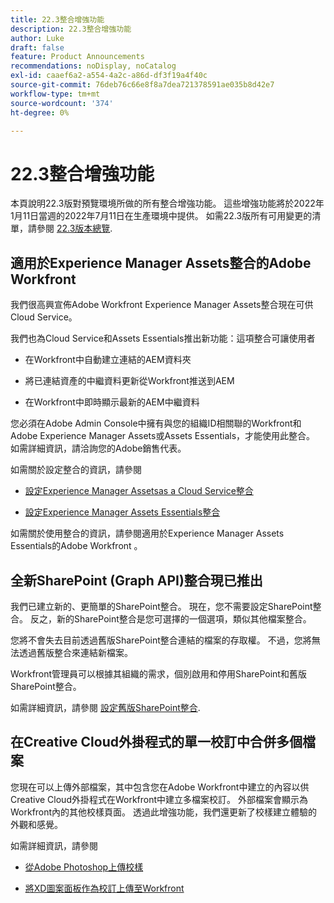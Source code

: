 ```yaml
---
title: 22.3整合增強功能
description: 22.3整合增強功能
author: Luke
draft: false
feature: Product Announcements
recommendations: noDisplay, noCatalog
exl-id: caaef6a2-a554-4a2c-a86d-df3f19a4f40c
source-git-commit: 76deb76c66e8f8a7dea721378591ae035b8d42e7
workflow-type: tm+mt
source-wordcount: '374'
ht-degree: 0%

---
```


# 22.3整合增強功能

本頁說明22.3版對預覽環境所做的所有整合增強功能。 這些增強功能將於2022年1月11日當週的2022年7月11日在生產環境中提供。 如需22.3版所有可用變更的清單，請參閱 [22.3版本總覽](/help/quicksilver/product-announcements/product-releases/22.3-release-activity/22-3-release-overview.md).

## 適用於Experience Manager Assets整合的Adobe Workfront

我們很高興宣佈Adobe Workfront Experience Manager Assets整合現在可供Cloud Service。

我們也為Cloud Service和Assets Essentials推出新功能：這項整合可讓使用者

* 在Workfront中自動建立連結的AEM資料夾

* 將已連結資產的中繼資料更新從Workfront推送到AEM

* 在Workfront中即時顯示最新的AEM中繼資料


您必須在Adobe Admin Console中擁有與您的組織ID相關聯的Workfront和Adobe Experience Manager Assets或Assets Essentials，才能使用此整合。 如需詳細資訊，請洽詢您的Adobe銷售代表。

如需關於設定整合的資訊，請參閱

* [設定Experience Manager Assetsas a Cloud Service整合](/help/quicksilver/administration-and-setup/configure-integrations/configure-aacs-integration.md)

* [設定Experience Manager Assets Essentials整合](/help/quicksilver/documents/adobe-workfront-for-experience-manager-assets-essentials/setup-asset-essentials.md)


如需關於使用整合的資訊，請參閱適用於Experience Manager Assets Essentials的Adobe Workfront 。

## 全新SharePoint (Graph API)整合現已推出

我們已建立新的、更簡單的SharePoint整合。 現在，您不需要設定SharePoint整合。 反之，新的SharePoint整合是您可選擇的一個選項，類似其他檔案整合。

您將不會失去目前透過舊版SharePoint整合連結的檔案的存取權。 不過，您將無法透過舊版整合來連結新檔案。

Workfront管理員可以根據其組織的需求，個別啟用和停用SharePoint和舊版SharePoint整合。

如需詳細資訊，請參閱 [設定舊版SharePoint整合](/help/quicksilver/administration-and-setup/configure-integrations/configure-sharepoint-integration.md).

## 在Creative Cloud外掛程式的單一校訂中合併多個檔案

您現在可以上傳外部檔案，其中包含您在Adobe Workfront中建立的內容以供Creative Cloud外掛程式在Workfront中建立多檔案校訂。 外部檔案會顯示為Workfront內的其他校樣頁面。 透過此增強功能，我們還更新了校樣建立體驗的外觀和感覺。

如需詳細資訊，請參閱

* [從Adobe Photoshop上傳校樣](/help/quicksilver/workfront-integrations-and-apps/adobe-workfront-for-creative-cloud/wf-cc-proofs-ps.md)

* [將XD圖案面板作為校訂上傳至Workfront](/help/quicksilver/workfront-integrations-and-apps/adobe-workfront-for-creative-cloud/wf-adobe-xd-proofs.md)
